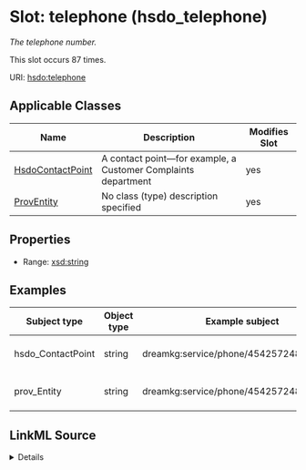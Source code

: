 

# Slot: telephone (hsdo_telephone)


_The telephone number._






This slot occurs 87 times.


URI: [hsdo:telephone](http://schema.org/telephone)



<!-- no inheritance hierarchy -->





## Applicable Classes

| Name | Description | Modifies Slot |
| --- | --- | --- |
| [HsdoContactPoint](../classes/HsdoContactPoint.md) | A contact point&#x2014;for example, a Customer Complaints department |  yes  |
| [ProvEntity](../classes/ProvEntity.md) | No class (type) description specified |  yes  |







## Properties

* Range: [xsd:string](http://www.w3.org/2001/XMLSchema#string)






## Examples

| Subject type | Object type | Example subject | Example object | Occurrences |
| --- | --- | --- | --- | --- |
| hsdo_ContactPoint | string | dreamkg:service/phone/4542572480692224 | 484-454-8720 | 87 |
| prov_Entity | string | dreamkg:service/phone/4542572480692224 | 484-454-8720 | 87 |




## LinkML Source

<details>

```yaml
name: hsdo_telephone
annotations:
  count:
    tag: count
    value: 87
description: The telephone number.
title: telephone
examples:
- object:
    example_object: 484-454-8720
    example_object_type: string
    example_predicate: hsdo:telephone
    example_subject: dreamkg:service/phone/4542572480692224
    example_subject_type: hsdo_ContactPoint
- object:
    example_object: 484-454-8720
    example_object_type: string
    example_predicate: hsdo:telephone
    example_subject: dreamkg:service/phone/4542572480692224
    example_subject_type: prov_Entity
from_schema: dream-kg
rank: 1000
slot_uri: hsdo:telephone
alias: hsdo_telephone
domain_of:
- hsdo_ContactPoint
- prov_Entity
range: string

```
</details>